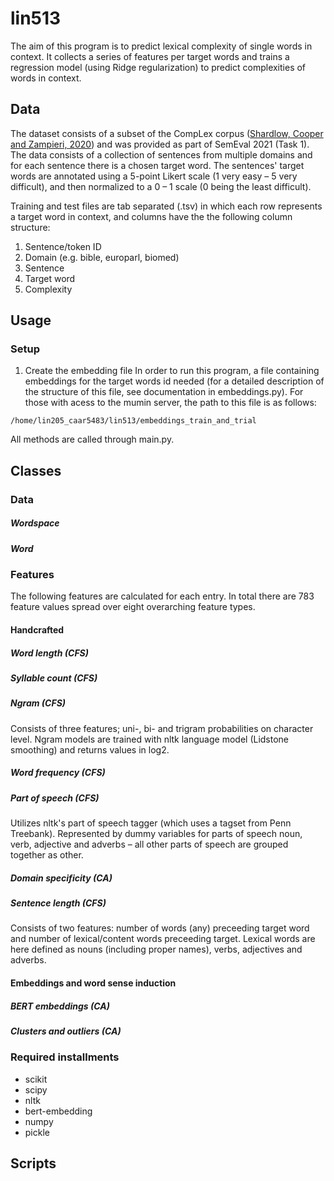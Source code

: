 # lin513

The aim of this program is to predict lexical complexity of single words in context. It collects a series of features per target words and trains a regression model (using Ridge regularization) to predict complexities of words in context.

## Data
The dataset consists of a subset of the CompLex corpus ([Shardlow, Cooper and Zampieri, 2020](https://arxiv.org/pdf/2003.07008.pdf)) and was provided as part of SemEval 2021 (Task 1). The data consists of a collection of sentences from multiple domains and for each sentence there is a chosen target word. The sentences' target words are annotated using a 5-point Likert scale (1 very easy – 5 very difficult), and then normalized to a 0 – 1 scale (0 being the least difficult). 

Training and test files are tab separated (.tsv) in which each row represents 
a target word in context, and columns have the the following column structure:
1. Sentence/token ID
2. Domain (e.g. bible, europarl, biomed)
3. Sentence
4. Target word
5. Complexity

## Usage

### Setup

1.  Create the embedding file
In order to run this program, a file containing embeddings for the target words id needed (for
a detailed description of the structure of this file, see documentation in embeddings.py).
For those with acess to the mumin server, the path to this file is as follows: 

`/home/lin205_caar5483/lin513/embeddings_train_and_trial`


All methods are called through main.py. 

## Classes

### Data

##### Wordspace

##### Word

### Features

The following features are calculated for each entry. In total there are 783 feature values spread over eight overarching feature types. 

#### Handcrafted

##### Word length (CFS)

##### Syllable count (CFS)

##### Ngram (CFS)

Consists of three features; uni-, bi- and trigram probabilities on character level. Ngram models are trained with nltk language model (Lidstone smoothing) and returns values in log2.

##### Word frequency (CFS)

##### Part of speech (CFS)
Utilizes nltk's part of speech tagger (which uses a tagset from Penn Treebank). Represented by dummy variables for parts of speech noun, verb, adjective and adverbs – all other parts of speech are grouped together as other. 

##### Domain specificity (CA)

##### Sentence length (CFS)
Consists of two features: number of words (any) preceeding target word and number of lexical/content words preceeding target. Lexical words are here defined as nouns (including proper names), verbs, adjectives and adverbs.

#### Embeddings and word sense induction 

##### BERT embeddings (CA)

##### Clusters and outliers (CA)







### Required installments

- scikit 
- scipy 
- nltk 
- bert-embedding 
- numpy
- pickle



## Scripts

